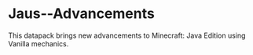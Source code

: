 # Jaus--Advancements
This datapack brings new advancements to Minecraft: Java Edition using Vanilla mechanics.
